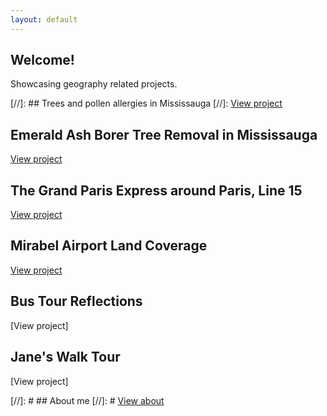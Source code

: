 ```yaml
---
layout: default
---
```


## Welcome!
Showcasing geography related projects.

[//]: ## Trees and pollen allergies in Mississauga
[//]: [View project](./proj_treeallergy.html)

## Emerald Ash Borer Tree Removal in Mississauga
[View project](./proj_emeraldashborer.html)

## The Grand Paris Express around Paris, Line 15
[View project](./proj_gpeligne15.html)

## Mirabel Airport Land Coverage
[View project](./proj_aeroportmirabel.html)

## Bus Tour Reflections
[View project]

## Jane's Walk Tour
[View project]

[//]: # ## About me
[//]: # [View about](./about.html)
